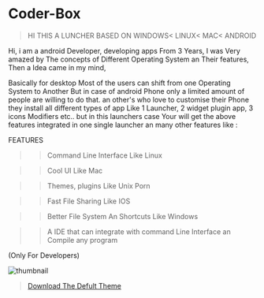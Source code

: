 # Coder-Box

> HI THIS A LUNCHER BASED ON WINDOWS< LINUX< MAC< ANDROID

Hi, i am a android Developer, developing apps From 3 Years, I was Very amazed by The concepts of Different Operating System an Their features, Then a Idea came in my mind, 

Basically for desktop Most of the users can shift from one Operating System to Another But in case of android Phone only a limited amount of people are willing to do that. an other's who love to customise their Phone they install all different types of app Like 1 Launcher, 2 widget plugin app, 3 icons Modifiers etc.. but in this launchers case Your will get the above features integrated in one single launcher an many other features like :



FEATURES

>> Command Line Interface Like Linux

>> Cool UI Like Mac

>> Themes, plugins Like Unix Porn 

>> Fast File Sharing Like IOS 

>> Better File System An Shortcuts Like Windows

>> A IDE that can integrate with command Line Interface an Compile any program

(Only For Developers) 



![thumbnail](https://user-images.githubusercontent.com/67579112/197989182-39b1c93d-eb52-49ab-bd08-2d2b39d56e17.png)

> [Download The Defult Theme](https://github.com/DarkCode462/Coder-Box/raw/master/THEMES.zip)
